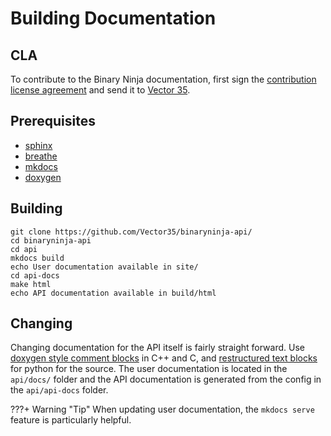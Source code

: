 # Building Documentation

## CLA

To contribute to the Binary Ninja documentation, first sign the [contribution license agreement] and send it to [Vector 35].

## Prerequisites

- [sphinx]
- [breathe]
- [mkdocs]
- [doxygen]


## Building

    git clone https://github.com/Vector35/binaryninja-api/
    cd binaryninja-api
    cd api
    mkdocs build
    echo User documentation available in site/
    cd api-docs
    make html
    echo API documentation available in build/html

## Changing
Changing documentation for the API itself is fairly straight forward. Use [doxygen style comment blocks](https://www.stack.nl/~dimitri/doxygen/manual/docblocks.html) in C++ and C, and [restructured text blocks](http://thomas-cokelaer.info/tutorials/sphinx/docstring_python.html) for python for the source. The user documentation is located in the `api/docs/` folder and the API documentation is generated from the config in the `api/api-docs` folder.

???+ Warning "Tip"
    When updating user documentation, the `mkdocs serve` feature is particularly helpful.

[contribution license agreement]: https://binary.ninja/cla.pdf
[Vector 35]: https://vector35.com/
[mkdocs]: http://www.mkdocs.org/
[breathe]: https://github.com/michaeljones/breathe
[sphinx]: http://www.sphinx-doc.org/en/stable/index.html
[doxygen]: http://www.stack.nl/~dimitri/doxygen/
[doxblocks]: doxygen
